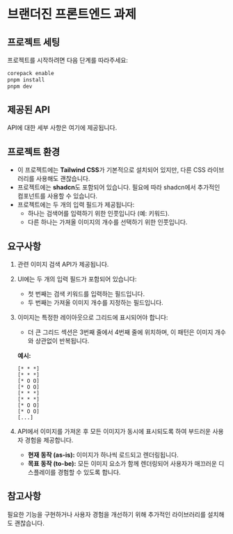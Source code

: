 # 브랜더진 프론트엔드 과제

## 프로젝트 세팅
프로젝트를 시작하려면 다음 단계를 따라주세요:

```sh
corepack enable
pnpm install
pnpm dev
```

## 제공된 API
API에 대한 세부 사항은 여기에 제공됩니다.

## 프로젝트 환경
* 이 프로젝트에는 **Tailwind CSS**가 기본적으로 설치되어 있지만, 다른 CSS 라이브러리를 사용해도 괜찮습니다.
* 프로젝트에는 **shadcn**도 포함되어 있습니다. 필요에 따라 shadcn에서 추가적인 컴포넌트를 사용할 수 있습니다.
* 프로젝트에는 두 개의 입력 필드가 제공됩니다:
  * 하나는 검색어를 입력하기 위한 인풋입니다 (예: 키워드).
  * 다른 하나는 가져올 이미지의 개수를 선택하기 위한 인풋입니다.

## 요구사항
1. 관련 이미지 검색 API가 제공됩니다.
2. UI에는 두 개의 입력 필드가 포함되어 있습니다:
   * 첫 번째는 검색 키워드를 입력하는 필드입니다.
   * 두 번째는 가져올 이미지 개수를 지정하는 필드입니다.
3. 이미지는 특정한 레이아웃으로 그리드에 표시되어야 합니다:
   * 더 큰 그리드 섹션은 3번째 줄에서 4번째 줄에 위치하며, 이 패턴은 이미지 개수와 상관없이 반복됩니다.

   **예시:**
   ```
   [* * *]
   [* * *]
   [* O O]
   [* O O]
   [* * *]
   [* * *]
   [* O O]
   [* O O]
   [...]
   ```
4. API에서 이미지를 가져온 후 모든 이미지가 동시에 표시되도록 하여 부드러운 사용자 경험을 제공합니다.
   * **현재 동작 (as-is):** 이미지가 하나씩 로드되고 렌더링됩니다.
   * **목표 동작 (to-be):** 모든 이미지 요소가 함께 렌더링되어 사용자가 매끄러운 디스플레이를 경험할 수 있도록 합니다.

## 참고사항
필요한 기능을 구현하거나 사용자 경험을 개선하기 위해 추가적인 라이브러리를 설치해도 괜찮습니다.

